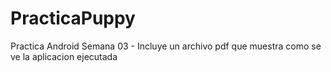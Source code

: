 # PracticaPuppy
Practica Android Semana 03 - Incluye un archivo pdf que muestra
como se ve la aplicacion ejecutada
